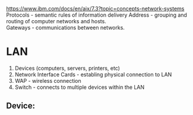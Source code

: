 https://www.ibm.com/docs/en/aix/7.3?topic=concepts-network-systems  
Protocols - semantic rules of information delivery
Address - grouping and routing of computer networks and hosts.  
Gateways - communications between networks.  
# LAN
1. Devices (computers, servers, printers, etc)
2. Network Interface Cards - establing physical connection to LAN
3. WAP - wireless connection
4. Switch - connects to multiple devices within the LAN

## Device:

